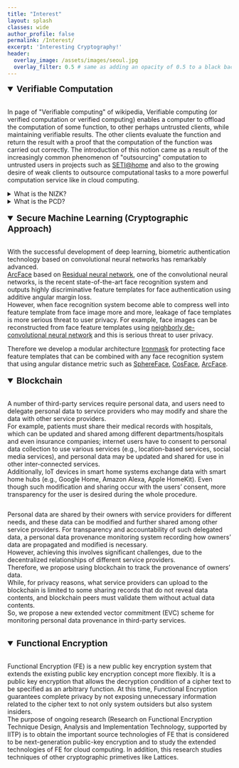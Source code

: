 ```yaml
---
title: "Interest"
layout: splash
classes: wide
author_profile: false
permalink: /Interest/
excerpt: 'Interesting Cryptography!'
header:
  overlay_image: /assets/images/seoul.jpg
  overlay_filter: 0.5 # same as adding an opacity of 0.5 to a black background
---
```


<details open>
    <summary style="font-size:1.2rem; font-weight:bold;">
        Verifiable Computation
    </summary>
    <br>
    <p>In page of "Verifiable computing" of wikipedia, Verifiable computing (or verified computation or verified computing) enables a computer to offload the computation of some function, to other perhaps untrusted clients, while maintaining verifiable results. The other clients evaluate the function and return the result with a proof that the computation of the function was carried out correctly. The introduction of this notion came as a result of the increasingly common phenomenon of "outsourcing" computation to untrusted users in projects such as <A href="https://en.wikipedia.org/wiki/SETI@home">SETI@home</A> and also to the growing desire of weak clients to outsource computational tasks to a more powerful computation service like in cloud computing.</p>
    <details>
        <summary>
            What is the NIZK?
        </summary>
        Interactive Proofs (IPs) and Arguments
        <ul type="square">
            <li><p>Prover <i>P</i> and Verfier <i>V</i><br>
                1. <i>P</i> solves a problem on a given input.<br>
                2. Tells <i>V</i> the answer.<br>
                3. Then <i>P</i> proves to <i>V</i> that the answer is correct.</p>
                <ul type="none">
                    <li><p>Requirements:<br>
                        <u>Completeness</u>: If the answer is true, the honest <i>V</i> will be convinced of this fact by an untrusted <i>P</i> (honest <i>P</i> in ZKP).<br>
                        <u>Soundness</u>: If the answer is false, no <i>P</i> (no cheating <i>P</i> in ZKP) can convince the honest <i>V</i> that it is true, except with some small probability.</p>
                    </li>
                </ul>
            </li>
            <li><p>Difference of IPs and Arguments<br>
                The difference is that the prover is restricted to be a polynomial-time algorithm for an interactive arguement, whereas no such restrictions on the prover apply for an interactive proof.</p>
            </li>
        </ul>
        Zero-Knowledge Proof (ZKP) and Non-Interactive Proofs
        <ul type="square">
            <li><p>Zero-Knowledge Proof<br>
                ZKP is one of the IPs and is a method by which <i>P</i> can prove to <i>V</i> that they know a secret, without conveying any information apart from the fact that they know the secret.<br></p>
                <ul type="none">
                    <li><p>More requirement for ZKP:<br>
                        <u>Zero-knowledge</u>: If the answer is true, no <i>V</i> learns anything other than the fact that the answer is true.</p>
                    </li>
                </ul>
            </li>
            <li><p>Non-Interactive Proofs<br>
                Non-Interactive Proofs require no interaction between the <i>P</i> and <i>V</i>.</p>
            </li>
        </ul>
        Therefore, Non-interactive zero-knowledge proofs (also known as NIZK, zk-SNARK) are zero-knowledge proofs that require no interaction between the <i>P</i> and <i>V</i>.
    </details>
    <details>
        <summary>
            What is the PCD?
        </summary>
        <ul type="square">
        <li><A href="https://projects.csail.mit.edu/pcd/">PCD(Proof-Carrying-Data)</A><br>
        <ul type="none">
        <p>Proof-carrying data, PCD, is a cryptographic primitive applied to distributed computing, in DAG(directed acyclic graph), where multiple subjects without mutual trust generally participate.<br>In distributed computing, when a large operation is performed in multiple steps, the subject, in each node in distributed computing, of a step in the operation sends message including result of the operation to the subject who performs the next step of operation.<br>A proof is attached to the message, and the proof attests about the correctness of the result of the operation performed at both of  present node and previous one.</p> 
        <p>PCD can usually be built by Recursive proof composition of cryptographic proof systems such as SNARK. In the recursive proof composition, in order to generate the proof as mentioned above, it is required that the verifier algorithm, of the component proof system, be embedded in the arithmetic circuit proved by the system.<br>
However, depending on the time complexity of the operation of the verifier algorithm, the size of the proof grows larger as the operation proceeds, so verifying the proof requires more computation than performing the operation directly, so the verification becomes meaningless.<br> 
So, research on the types of proof systems that can be used as a component of the recursive proof composition and the method of the recursive proof composition is ongoing.</p>
    </details>
</details>

<br>

<details open>
    <summary style="font-size:1.2rem; font-weight:bold;">
        Secure Machine Learning (Cryptographic Approach)
    </summary>
    <br>
    <p>With the successful development of deep learning, biometric authentication technology based on convolutional neural networks has remarkably advanced.<br>
    <A href="https://arxiv.org/abs/1801.07698/">ArcFace</A> based on <A href="https://arxiv.org/abs/1512.03385">Residual neural network</A>, one of the convolutional neural networks, is the recent state-of-the-art face recognition system and outputs highly discriminative feature templates for face authentication using additive angular margin loss.<br>
    However, when face recognition system become able to compress well into feature template from face image more and more, leakage of face templates is more serious threat to user privacy. For example, face images can be reconstructed from face feature templates using <A href="https://arxiv.org/abs/1703.00832">neighborly de-convolutional neural network</A> and this is serious threat to user privacy.</p>
    Therefore we develop a modular architecture <A href="https://openaccess.thecvf.com/content/CVPR2021/html/Kim_IronMask_Modular_Architecture_for_Protecting_Deep_Face_Template_CVPR_2021_paper.html">Ironmask</A> for protecting face feature templates that can be combined with any face recognition system that using angular distance metric such as <A href="https://arxiv.org/abs/1704.08063">SphereFace</A>, <A href="https://arxiv.org/abs/1801.09414">CosFace</A>, <A href="https://arxiv.org/abs/1801.07698">ArcFace</A>.
    <br>
    <img src="{{ site.url }}{{ site.baseurl }}/assets/images/CVPR.jpg" alt="">
</details>
<br>
<details open>
    <summary style="font-size:1.2rem; font-weight:bold;">
        Blockchain
    </summary>
    <br>
    <p>A number of third-party services require personal data, and users need to delegate personal data to service providers who may modify and share the data with other service providers. <br>For example, patients must share their medical records with hospitals, which can be updated and shared among different departments/hospitals and even insurance companies; internet users have to consent to personal data collection to use various services (e.g., location-based services, social media services), and personal data may be updated and shared for use in other inter-connected services.<br>
      Additionally, IoT devices in smart home systems exchange data with smart home hubs (e.g., Google Home, Amazon Alexa, Apple HomeKit). Even though such modification and sharing occur with the users’ consent, more transparency for the user is desired during the whole procedure.
    </p>
    <img src="{{ site.url }}{{ site.baseurl }}/assets/images/blockchain.png" alt="">
    <p>Personal data are shared by their owners with service providers for different needs, and these data can be modified and further shared among other service providers. For transparency and accountability of such delegated data, a personal data provenance monitoring system recording how owners’ data are propagated and modified is necessary.<br>However, achieving this involves significant challenges, due to the decentralized relationships of different service providers.<br>Therefore, we propose using blockchain to track the provenance of owners’ data. <br>While, for privacy reasons, what service providers can upload to the blockchain is limited to some sharing records that do not reveal data contents, and blockchain peers must validate them without actual data contents. <br>So, we propose a new extended vector commitment (EVC) scheme for monitoring personal data provenance in third-party services.
    </p>   
</details>
<br>
<details open>
    <summary style="font-size:1.2rem; font-weight:bold;">
        Functional Encryption
    </summary>
    <br>
    <p>Functional Encryption (FE) is a new public key encryption system that extends the existing public key encryption concept more flexibly. It is a public key encryption that allows the decryption condition of a cipher text to be specified as an arbitrary function. At this time, Functional Encryption guarantees complete privacy by not exposing unnecessary information related to the cipher text to not only system outsiders but also system insiders.<br>
    The purpose of ongoing research (Research on Functional Encryption Technique Design, Analysis and Implementation Technology, supported by IITP) is to obtain the important source technologies of FE that is considered to be next-generation public-key encryption and to study the extended technologies of FE for cloud computing. In addition, this research studies techniques of other cryptographic primetives like Lattices.</p>
    
</details>
